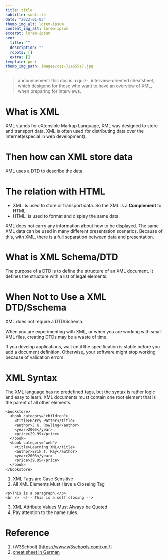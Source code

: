 ```yaml
---
title: title
subtitle: subtitle
date: "2022-01-03"
thumb_img_alt: lorem-ipsum
content_img_alt: lorem-ipsum
excerpt: lorem-ipsum
seo:
  title: ""
  description: ""
  robots: []
  extra: []
template: post
thumb_img_path: images/css-72a655a7.jpg
---
```


> announcement: this doc is a quiz-, interview-oriented cheatsheet, which desigend for those who want to have an overview of XML, when preparing for interviews.

# What is XML

XML stands for eXtensible Markup Language, XML was designed to store and transport data. XML is often used for distributing data over the Internet(especial in web development).

# Then how can XML store data

XML uses a DTD to describe the data.

# The relation with HTML

- XML: is used to store or transport data.
  So the XML is a **Complement** to HTML.
- HTML: is used to format and display the same data.

XML does not carry any information about how to be displayed. The same XML data can be used in many different presentation scenarios.
Because of this, with XML, there is a full separation between data and presentation.

# What is XML Schema/DTD

The purpose of a DTD is to define the structure of an XML document. It defines the structure with a list of legal elements:

# When Not to Use a XML DTD/Sschema

XML does not require a DTD/Schema.

When you are experimenting with XML, or when you are working with small XML files, creating DTDs may be a waste of time.

If you develop applications, wait until the specification is stable before you add a document definition. Otherwise, your software might stop working because of validation errors.

# XML Syntax

The XML language has no predefined tags, but the syntax is rather logic and easy to learn. XML documents must contain one root element that is the parent of all other elements.

```
<bookstore>
  <book category="children">
    <title>Harry Potter</title>
    <author>J K. Rowling</author>
    <year>2005</year>
    <price>29.99</price>
  </book>
  <book category="web">
    <title>Learning XML</title>
    <author>Erik T. Ray</author>
    <year>2003</year>
    <price>39.95</price>
  </book>
</bookstore>
```

1. XML Tags are Case Sensitive
2. All XML Elements Must Have a Closeing Tag

```
<p>This is a paragraph.</p>
<br />  <!-- This is a self closing -->
```

3. XML Attribute Values Must Always be Quoted
4. Pay attention to the name rules.

# Reference

1. (W3School) [https://www.w3schools.com/xml/]
2. [cheat sheet in German](https://www.i-d-e.de/wp-content/uploads/2015/02/ide-xml-kurzreferenz.pdf)
